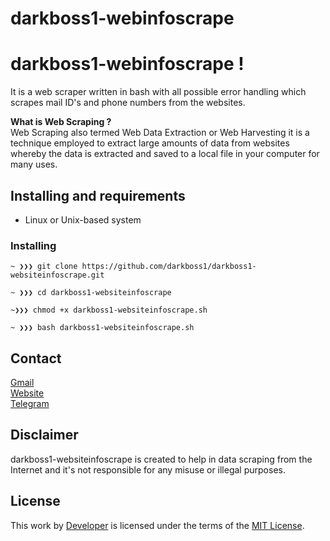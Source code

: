 # darkboss1-webinfoscrape
# darkboss1-webinfoscrape !

It is a web scraper written in bash with all possible error handling which scrapes mail ID's and phone numbers from the websites.

**What is Web Scraping ?** </br>
Web Scraping also termed Web Data Extraction or Web Harvesting it is a technique employed to extract large amounts of data from websites whereby the data is extracted and saved to a local file in your computer for many uses.


## Installing and requirements

- Linux or Unix-based system

### Installing

```
~ ❯❯❯ git clone https://github.com/darkboss1/darkboss1-websiteinfoscrape.git

~ ❯❯❯ cd darkboss1-websiteinfoscrape

~❯❯❯ chmod +x darkboss1-websiteinfoscrape.sh

~ ❯❯❯ bash darkboss1-websiteinfoscrape.sh
```

## Contact

[Gmail](mailto:chowdhuryethicalhacker@gmail.com) </br>
[Website](https://serialkey.top) </br>
[Telegram](https://t.me/darkvaiadmin)

## Disclaimer

darkboss1-websiteinfoscrape is created to help in data scraping from the Internet and it's not responsible for any misuse or illegal purposes.

## License

This work by [Developer](https://github.com/darkboss1) is licensed under the terms of the [MIT License](https://www.serialkey.top).
